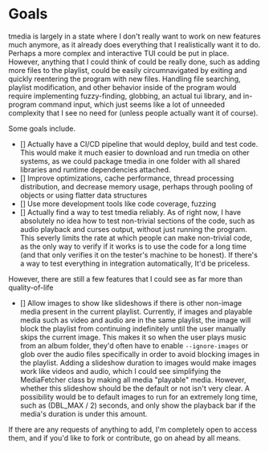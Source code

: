 # Goals

tmedia is largely in a state where I don't really want to work on new features
much anymore, as it already does everything that I realistically
want it to do. Perhaps a more complex and interactive TUI could be put in 
place. However, anything that I could think of could be really done, such
as adding more files to the playlist, could be easily circumnavigated
by exiting and quickly reentering the program with new files. Handling file
searching, playlist modification, and other behavior inside of the program
would require implementing fuzzy-finding, globbing, an actual tui library,
and in-program command input, which just seems like a lot of unneeded
complexity that I see no need for (unless people actually want it of course).

Some goals include.

- [] Actually have a CI/CD pipeline that would deploy, build and test code.
  This would make it much easier to download and run tmedia on other systems,
  as we could package tmedia in one folder with all shared libraries and
  runtime dependencies attached.
- [] Improve optimizations, cache performance, thread processing distribution,
  and decrease memory usage, perhaps through pooling of objects or using flatter
  data structures
- [] Use more development tools like code coverage, fuzzing
- [] Actually find a way to test tmedia reliably. As of right now, I have
  absolutely no idea how to test non-trivial sections of the code, such as
  audio playback and curses output, without just running the program. This
  severly limits the rate at which people can make non-trivial code, as the only
  way to verify if it works is to use the code for a long time (and that only
  verifies it on the tester's machine to be honest). If there's
  a way to test everything in integration automatically, It'd be priceless.

However, there are still a few features that I could see as far more than
quality-of-life

- [] Allow images to show like slideshows if there is other non-image media
  present in the current playlist. Currently, if images and playable media such
  as video and audio are in the same playlist, the image will block the playlist
  from continuing indefinitely until the user manually skips the current image.
  This makes it so when the user plays music from an album folder, they'd often
  have to enable ```--ignore-images``` or glob over the audio files specifically
  in order to avoid blocking images in the playlist.
  Adding a slideshow duration to images would make images work like videos
  and audio, which I could see simplifying the MediaFetcher class by making all 
  media "playable" media. However, whether this slideshow should be the default
  or not isn't very clear. A possibility would be to default images to run for
  an extremely long time, such as (DBL_MAX / 2) seconds, and only show the
  playback bar if the media's duration is under this amount. 


If there are any requests of anything to add, I'm completely open to access
them, and if you'd like to fork or contribute, go on ahead by all means.
